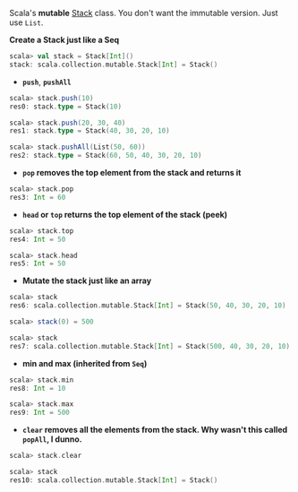 Scala's **mutable** [Stack](http://www.scala-lang.org/api/current/index.html#scala.collection.mutable.Stack) class. You don't want the immutable version. Just use `List`.

**Create a Stack just like a Seq**
```scala
scala> val stack = Stack[Int]()
stack: scala.collection.mutable.Stack[Int] = Stack()
```
* **`push`**, **`pushAll`**
```scala
scala> stack.push(10)
res0: stack.type = Stack(10)

scala> stack.push(20, 30, 40)
res1: stack.type = Stack(40, 30, 20, 10)

scala> stack.pushAll(List(50, 60))
res2: stack.type = Stack(60, 50, 40, 30, 20, 10)
```
* **`pop` removes the top element from the stack and returns it**
```scala
scala> stack.pop
res3: Int = 60
```
* **`head` or `top` returns the top element of the stack (peek)**
```scala
scala> stack.top
res4: Int = 50

scala> stack.head
res5: Int = 50
```
* **Mutate the stack just like an array**
```scala
scala> stack
res6: scala.collection.mutable.Stack[Int] = Stack(50, 40, 30, 20, 10)

scala> stack(0) = 500

scala> stack
res7: scala.collection.mutable.Stack[Int] = Stack(500, 40, 30, 20, 10)
```

* **min and max (inherited from `Seq`)**
```scala
scala> stack.min
res8: Int = 10

scala> stack.max
res9: Int = 500
```
* **`clear` removes all the elements from the stack. Why wasn't this called `popAll`, I dunno.**
```scala
scala> stack.clear

scala> stack
res10: scala.collection.mutable.Stack[Int] = Stack()
```
